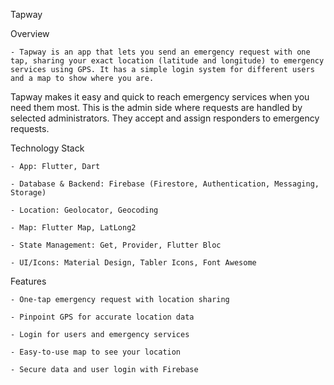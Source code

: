 Tapway


Overview 

    - Tapway is an app that lets you send an emergency request with one tap, sharing your exact location (latitude and longitude) to emergency services using GPS. It has a simple login system for different users and a map to show where you are.

Tapway makes it easy and quick to reach emergency services when you need them most. This is the admin side where requests are handled by selected administrators. They accept and assign responders to emergency requests.


Technology Stack

    - App: Flutter, Dart

    - Database & Backend: Firebase (Firestore, Authentication, Messaging, Storage)

    - Location: Geolocator, Geocoding

    - Map: Flutter Map, LatLong2

    - State Management: Get, Provider, Flutter Bloc

    - UI/Icons: Material Design, Tabler Icons, Font Awesome

Features

    - One-tap emergency request with location sharing

    - Pinpoint GPS for accurate location data

    - Login for users and emergency services

    - Easy-to-use map to see your location

    - Secure data and user login with Firebase